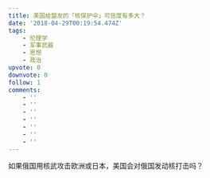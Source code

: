```yaml
---
title: 美国给盟友的「核保护伞」可信度有多大？
date: '2018-04-29T00:19:54.474Z'
tags:
    - 伦理学
    - 军事武器
    - 思想
    - 政治
upvote: 0
downvote: 0
follow: 1
comments:
    - ''
    - ''
    - ''
    - ''
    - ''
    - ''
    - ''
---
```


如果俄国用核武攻击欧洲或日本，美国会对俄国发动核打击吗？
